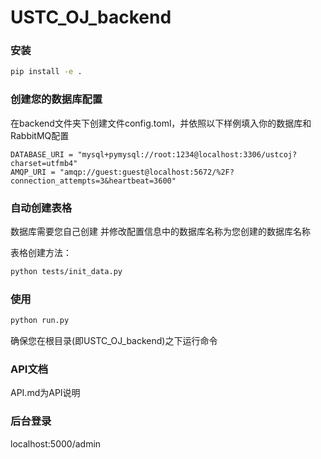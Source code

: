 # USTC_OJ_backend

### 安装

```bash
pip install -e .
```

### 创建您的数据库配置

在backend文件夹下创建文件config.toml，并依照以下样例填入你的数据库和RabbitMQ配置

```text
DATABASE_URI = "mysql+pymysql://root:1234@localhost:3306/ustcoj?charset=utfmb4"
AMQP_URI = "amqp://guest:guest@localhost:5672/%2F?connection_attempts=3&heartbeat=3600"
```

### 自动创建表格

数据库需要您自己创建 并修改配置信息中的数据库名称为您创建的数据库名称

表格创建方法：

```bash
python tests/init_data.py
```

### 使用

```bash
python run.py
```

确保您在根目录(即USTC_OJ_backend)之下运行命令

### API文档

API.md为API说明

### 后台登录

localhost:5000/admin
